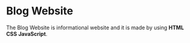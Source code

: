 # Blog Website
The Blog Website is informational website and it is made by using **HTML** **CSS** **JavaScript**. 
